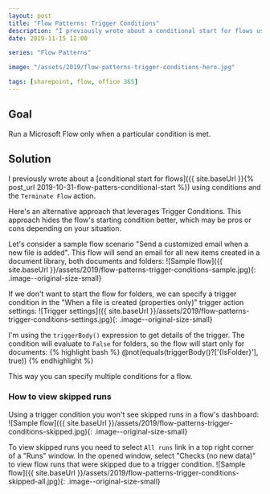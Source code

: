 ```yaml
---
layout: post
title: "Flow Patterns: Trigger Conditions"
description: "I previously wrote about a conditional start for flows using conditions and the \"Terminate Flow\" action. Here's an alternative approach that leverages Trigger Conditions. This approach hides the flow's starting condition better, which may be pros or cons depending on your situation."
date: 2019-11-15 12:00

series: "Flow Patterns"

image: "/assets/2019/flow-patterns-trigger-conditions-hero.jpg"

tags: [sharepoint, flow, office 365]
---
```


## Goal

Run a Microsoft Flow only when a particular condition is met.

## Solution

I previously wrote about a [conditional start for flows]({{ site.baseUrl }}{% post_url 2019-10-31-flow-patters-conditional-start %}) using conditions and the `Terminate Flow` action.

Here's an alternative approach that leverages Trigger Conditions. This approach hides the flow's starting condition better, which may be pros or cons depending on your situation.

Let's consider a sample flow scenario "Send a customized email when a new file is added". This flow will send an email for all new items created in a document library, both documents and folders:
![Sample flow]({{ site.baseUrl }}/assets/2019/flow-patterns-trigger-conditions-sample.jpg){: .image--original-size-small}

If we don't want to start the flow for folders, we can specify a trigger condition in the "When a file is created (properties only)" trigger action settings:
![Trigger settings]({{ site.baseUrl }}/assets/2019/flow-patterns-trigger-conditions-settings.jpg){: .image--original-size-small}

I'm using the `triggerBody()` expression to get details of the trigger. The condition will evaluate to `False` for folders, so the flow will start only for documents:
{% highlight bash %}
@not(equals(triggerBody()?['{IsFolder}'], true))
{% endhighlight %}

This way you can specify multiple conditions for a flow.

### How to view skipped runs
Using a trigger condition you won't see skipped runs in a flow's dashboard:
![Sample flow]({{ site.baseUrl }}/assets/2019/flow-patterns-trigger-conditions-skipped.jpg){: .image--original-size-small}

To view skipped runs you need to select `All runs` link in a top right corner of a "Runs" window. In the opened window, select "Checks (no new data)" to view flow runs that were skipped due to a trigger condition.
![Sample flow]({{ site.baseUrl }}/assets/2019/flow-patterns-trigger-conditions-skipped-all.jpg){: .image--original-size-small}
